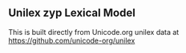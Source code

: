 Unilex zyp Lexical Model
----------------------

This is built directly from Unicode.org unilex data at
https://github.com/unicode-org/unilex
